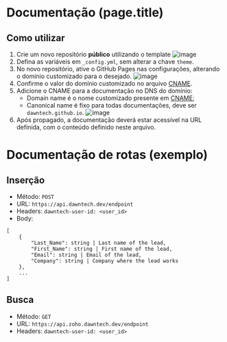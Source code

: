 # Documentação (page.title)
## Como utilizar

1. Crie um novo repositório **público** utilizando o template
![image](https://user-images.githubusercontent.com/10299622/168600729-abc433cf-601c-475a-994e-b22c48a39333.png)
2. Defina as variáveis em `_config.yml`, sem alterar a chave `theme`.
3. No novo repositório, ative o GitHub Pages nas configurações, alterando o domínio customizado para o desejado.
![image](https://user-images.githubusercontent.com/10299622/168601276-f4932705-00b9-4250-834f-bcfc596e7ec0.png)
4. Confirme o valor do domínio customizado no arquivo [CNAME](CNAME).
5. Adicione o CNAME para a documentação no DNS do domínio:
    - Domain name é o nome customizado presente em [CNAME](CNAME);
    - Canonical name é fixo para todas documentações, deve ser `dawntech.github.io`.
![image](https://user-images.githubusercontent.com/10299622/168602011-ca92088a-4310-4657-a688-c3ec32f1fa60.png)
6. Após propagado, a documentação deverá estar acessível na URL definida, com o conteúdo definido neste arquivo.

# Documentação de rotas (exemplo)

## Inserção

- Método: `POST`
- URL: `https://api.dawntech.dev/endpoint`
- Headers: `dawntech-user-id: <user_id>`
- Body:
```
[
    {
        "Last_Name": string | Last name of the lead,
        "First_Name": string | First name of the lead,
        "Email": string | Email of the lead,
        "Company": string | Company where the lead works
    },
    ...
]
```

## Busca
- Método: `GET`
- URL: `https://api.zoho.dawntech.dev/endpoint`
- Headers: `dawntech-user-id: <user_id>`
